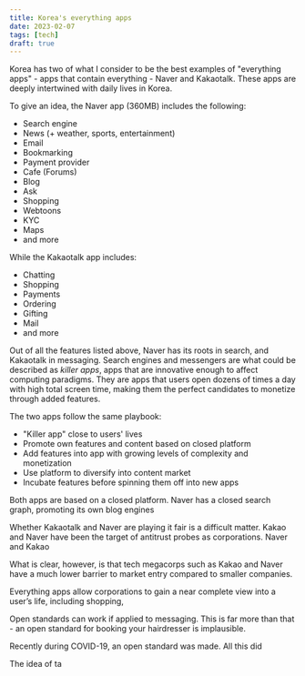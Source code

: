```yaml
---
title: Korea's everything apps
date: 2023-02-07
tags: [tech]
draft: true
---
```


Korea has two of what I consider to be the best examples of "everything apps" - apps that contain everything - Naver and Kakaotalk. These apps are deeply intertwined with daily lives in Korea.

To give an idea, the Naver app (360MB) includes the following:

- Search engine
- News (+ weather, sports, entertainment)
- Email
- Bookmarking
- Payment provider
- Cafe (Forums)
- Blog
- Ask
- Shopping
- Webtoons
- KYC
- Maps
- and more

While the Kakaotalk app includes:

- Chatting
- Shopping
- Payments
- Ordering
- Gifting
- Mail
- and more

Out of all the features listed above, Naver has its roots in search, and Kakaotalk in messaging.
Search engines and messengers are what could be described as _killer apps_, apps that are innovative enough to affect computing paradigms.
They are apps that users open dozens of times a day with high total screen time, making them the perfect candidates to monetize through added features.

The two apps follow the same playbook:

- "Killer app" close to users' lives
- Promote own features and content based on closed platform
- Add features into app with growing levels of complexity and monetization
- Use platform to diversify into content market
- Incubate features before spinning them off into new apps

Both apps are based on a closed platform. Naver has a closed search graph, promoting its own blog engines

Whether Kakaotalk and Naver are playing it fair is a difficult matter. Kakao and Naver have been the target of antitrust probes as corporations.
Naver and Kakao

What is clear, however, is that tech megacorps such as Kakao and Naver have a much lower barrier to market entry compared to smaller companies.

Everything apps allow corporations to gain a near complete view into a user’s life, including shopping,

Open standards can work if applied to messaging.
This is far more than that - an open standard for booking your hairdresser is implausible.

Recently during COVID-19, an open standard was made.
All this did

The idea of ta
